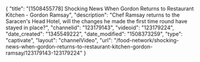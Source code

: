 {
    "title": "[1508455778] Shocking News When Gordon Returns to Restaurant Kitchen - Gordon Ramsay",
    "description": "Chef Ramsay returns to the Saracen's Head Hotel, will the changes he made the first time round have stayed in place?",
    "channelid": "123179143",
    "videoid": "123179224",
    "date_created": "1345549222",
    "date_modified": "1508373259",
    "type": "captivate",
    "layout": "channelVideo",
    "url": "\/food-network\/shocking-news-when-gordon-returns-to-restaurant-kitchen-gordon-ramsay\/123179143-123179224"
}